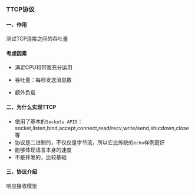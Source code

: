 ###  TTCP协议

#### 一、作用

测试TCP连接之间的吞吐量

#### 考虑因素

+ 满足CPU和带宽充分运用

+ 吞吐量：每秒发送消息数
+ 额外负载

#### 二、为什么实现TTCP

+ 使用了基本的`Sockets APIS`：socket,listen,bind,accept,connect,read/recv,write/send,shutdown,close等
+ 协议是二进制的，不仅仅是字节流，所以它比传统的`echo`样例更好
+ 能够体现语言本身的速度
+ 不是并发的，比较基础

#### 三、协议介绍

响应接收模型



